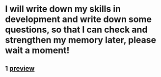 

# I will write down my skills in development and write down some questions, so that I can check and strengthen my memory later, please wait a moment!



## 1 [preview](https://zhangshufly.github.io/)<br />  
